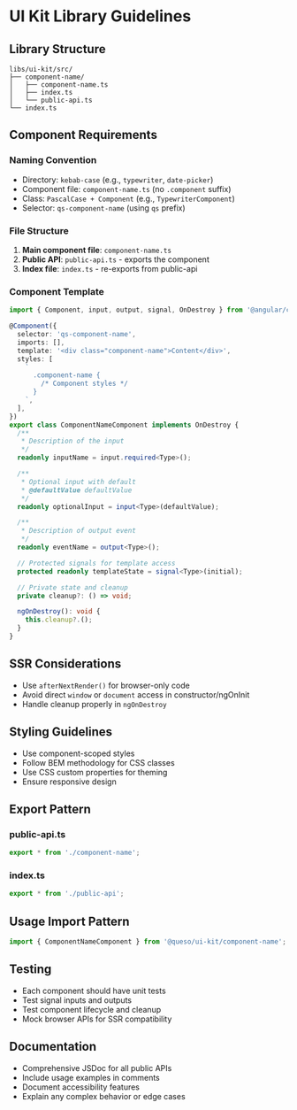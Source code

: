 # UI Kit Library Guidelines

## Library Structure

```
libs/ui-kit/src/
├── component-name/
│   ├── component-name.ts
│   ├── index.ts
│   └── public-api.ts
└── index.ts
```

## Component Requirements

### Naming Convention

- Directory: `kebab-case` (e.g., `typewriter`, `date-picker`)
- Component file: `component-name.ts` (no `.component` suffix)
- Class: `PascalCase + Component` (e.g., `TypewriterComponent`)
- Selector: `qs-component-name` (using `qs` prefix)

### File Structure

1. **Main component file**: `component-name.ts`
2. **Public API**: `public-api.ts` - exports the component
3. **Index file**: `index.ts` - re-exports from public-api

### Component Template

```typescript
import { Component, input, output, signal, OnDestroy } from '@angular/core';

@Component({
  selector: 'qs-component-name',
  imports: [],
  template: '<div class="component-name">Content</div>',
  styles: [
    `
      .component-name {
        /* Component styles */
      }
    `,
  ],
})
export class ComponentNameComponent implements OnDestroy {
  /**
   * Description of the input
   */
  readonly inputName = input.required<Type>();

  /**
   * Optional input with default
   * @defaultValue defaultValue
   */
  readonly optionalInput = input<Type>(defaultValue);

  /**
   * Description of output event
   */
  readonly eventName = output<Type>();

  // Protected signals for template access
  protected readonly templateState = signal<Type>(initial);

  // Private state and cleanup
  private cleanup?: () => void;

  ngOnDestroy(): void {
    this.cleanup?.();
  }
}
```

## SSR Considerations

- Use `afterNextRender()` for browser-only code
- Avoid direct `window` or `document` access in constructor/ngOnInit
- Handle cleanup properly in `ngOnDestroy`

## Styling Guidelines

- Use component-scoped styles
- Follow BEM methodology for CSS classes
- Use CSS custom properties for theming
- Ensure responsive design

## Export Pattern

### public-api.ts

```typescript
export * from './component-name';
```

### index.ts

```typescript
export * from './public-api';
```

## Usage Import Pattern

```typescript
import { ComponentNameComponent } from '@queso/ui-kit/component-name';
```

## Testing

- Each component should have unit tests
- Test signal inputs and outputs
- Test component lifecycle and cleanup
- Mock browser APIs for SSR compatibility

## Documentation

- Comprehensive JSDoc for all public APIs
- Include usage examples in comments
- Document accessibility features
- Explain any complex behavior or edge cases
